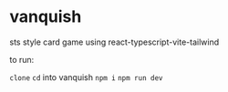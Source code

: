 # vanquish

sts style card game using react-typescript-vite-tailwind

to run:

`clone`
`cd` into vanquish
`npm i`
`npm run dev`
